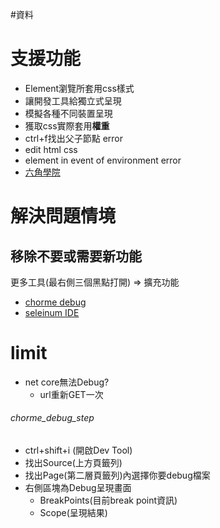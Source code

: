 #資料 

# 支援功能
- Element瀏覽所套用css樣式
- 讓開發工具給獨立式呈現
- 模擬各種不同裝置呈現
- 獲取css實際套用**權重**
- ctrl+f找出父子節點 error 
- edit html css 
- element in event of environment error
- [六角學院](https://www.udemy.com/course/chrome-devtools/learn/lecture/5401532#overview)





# 解決問題情境
## 移除不要或需要新功能
更多工具(最右側三個黑點打開) => 擴充功能
- [chorme debug](######chorme_debug_step)
- [seleinum IDE](https://chrome.google.com/webstore/detail/selenium-ide/mooikfkahbdckldjjndioackbalphokd/related)




# limit
- net core無法Debug?
  - url重新GET一次 


###### chorme_debug_step
- ctrl+shift+i (開啟Dev Tool)
- 找出Source(上方頁籤列)
- 找出Page(第二層頁籤列)內選擇你要debug檔案
- 右側區塊為Debug呈現畫面
  - BreakPoints(目前break point資訊)
  - Scope(呈現結果)
